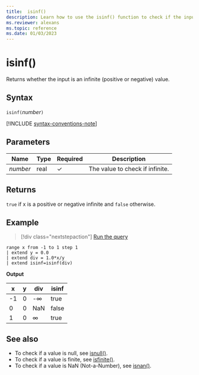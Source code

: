 ```yaml
---
title:  isinf()
description: Learn how to use the isinf() function to check if the input is an infinite value.
ms.reviewer: alexans
ms.topic: reference
ms.date: 01/03/2023
---
```

# isinf()

Returns whether the input is an infinite (positive or negative) value.  

## Syntax

`isinf(`*number*`)`

[!INCLUDE [syntax-conventions-note](../../includes/syntax-conventions-note.md)]

## Parameters

| Name | Type | Required | Description |
| -- | -- | -- | -- |
|*number*|real|&check;| The value to check if infinite.|

## Returns

`true` if x is a positive or negative infinite and `false` otherwise.

## Example

> [!div class="nextstepaction"]
> <a href="https://dataexplorer.azure.com/clusters/help/databases/Samples?query=H4sIAAAAAAAAAytKzEtPVahQSCvKz1XQNVQoyVcwVCguSS1QMOTlqlFIrShJzUtRqFSwVTDQM0ASScksA4oZ6hloVehXIolnFmfmpdmCSQ2gGk0AQSRax2AAAAA=" target="_blank">Run the query</a>

```kusto
range x from -1 to 1 step 1
| extend y = 0.0
| extend div = 1.0*x/y
| extend isinf=isinf(div)
```

**Output**

|x|y|div|isinf|
|---|---|---|---|
|-1|0|-∞|true|
|0|0|NaN|false|
|1|0|∞|true|

## See also

* To check if a value is null, see [isnull()](isnullfunction.md).
* To check if a value is finite, see [isfinite()](isfinitefunction.md).
* To check if a value is NaN (Not-a-Number), see [isnan()](isnanfunction.md).

